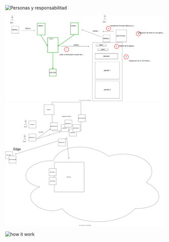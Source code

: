 ![Personas y responsabilitad](./doc/assets/personas.svg)


![Herramiento de contenido](./doc/assets/herramiento-de-contenido.svg)
![arquitectura](./doc/assets/arquitectura.svg)


![how it work](https://docs.google.com/drawings/d/e/2PACX-1vRc84d-4sMrHAsqcDveEi5NEfdTqYe3cPM3zjkyHIktrrm2Wxv5_vm_cUBnqGU-QQZdtyHwKQVB4qjy/pub?w=1006&h=854)
